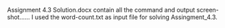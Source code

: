 
Assignment 4.3 Solution.docx contain all the command and output screen-shot......
I used the word-count.txt as input file for solving Assingment_4.3.
